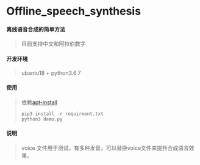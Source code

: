 # Offline_speech_synthesis

#### 离线语音合成的简单方法
> 目前支持中文和阿拉伯数字

#### 开发环境
> ubantu18 + python3.6.7

#### 使用
> 依赖[apt-install](apt-install.md) 
> ````  
> pip3 install -r requirment.txt   
> python3 demo.py  
> ````  

#### 说明
> voice 文件用于测试，有多种发音，可以替换voice文件来提升合成语言效果。